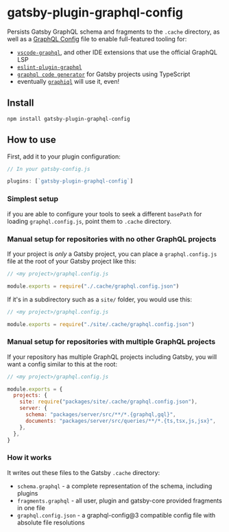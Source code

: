# gatsby-plugin-graphql-config

Persists Gatsby GraphQL schema and fragments to the `.cache` directory, as well as a [GraphQL Config](https://graphql-config.com) file to enable full-featured tooling for:

- [`vscode-graphql`](https://marketplace.visualstudio.com/items?itemName=Prisma.vscode-graphql), and other IDE extensions that use the official GraphQL LSP
- [`eslint-plugin-graphql`](https://github.com/apollographql/eslint-plugin-graphql)
- [`graphql code generator`](https://graphql-code-generator.com/) for Gatsby projects using TypeScript
- eventually [`graphiql`](https://github.com/graphql/graphiql) will use it, even!

## Install

```shell
npm install gatsby-plugin-graphql-config
```

## How to use

First, add it to your plugin configuration:

```javascript
// In your gatsby-config.js

plugins: [`gatsby-plugin-graphql-config`]
```

### Simplest setup

if you are able to configure your tools to seek a different `basePath` for loading `graphql.config.js`, point them to `.cache` directory.

### Manual setup for repositories with no other GraphQL projects

If your project is _only_ a Gatsby project, you can place a `graphql.config.js` file at the root of your Gatsby project like this:

```javascript
// <my project>/graphql.config.js

module.exports = require("./.cache/graphql.config.json")
```

If it's in a subdirectory such as a `site/` folder, you would use this:

```javascript
// <my project>/graphql.config.js

module.exports = require("./site/.cache/graphql.config.json")
```

### Manual setup for repositories with multiple GraphQL projects

If your repository has multiple GraphQL projects including Gatsby, you will want a config similar to this at the root:

```javascript
// <my project>/graphql.config.js

module.exports = {
  projects: {
    site: require("packages/site/.cache/graphql.config.json"),
    server: {
      schema: "packages/server/src/**/*.{graphql,gql}",
      documents: "packages/server/src/queries/**/*.{ts,tsx,js,jsx}",
    },
  },
}
```

### How it works

It writes out these files to the Gatsby `.cache` directory:

- `schema.graphql` - a complete representation of the schema, including plugins
- `fragments.graphql` - all user, plugin and gatsby-core provided fragments in one file
- `graphql.config.json` - a graphql-config@3 compatible config file with absolute file resolutions
